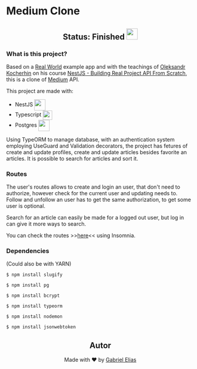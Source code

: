 <h1>Medium Clone</h1>

<h2 style="text-align:center;">Status: Finished <img style="width: 30px; text-align:center;" src="https://cdn-icons-png.flaticon.com/512/391/391175.png?w=740&t=st=1670186499~exp=1670187099~hmac=ca0fe32f8d625eab349ff161386cbc9ca5948d8b85d4a9f6ac728bbadd43ec71"/></h2>

<h3>What is this project?</h3>
<p>Based on a <a target="_blank" href="https://github.com/gothinkster/realworld">Real World</a> example app and with the teachings of <a target="_blank" href="https://www.udemy.com/user/ejiqpep/">Oleksandr Kocherhin</a> on his course <a target="_blank" href="https://www.udemy.com/course/nestjs-building-real-project-api-from-scratch/">NestJS - Building Real Project API From Scratch</a>, this is a clone of <a target="_blank" href="https://medium.com">Medium</a> API.</p>

<p>This project are made with: 
  <ul>
    <li>NestJS <img style="width: 30px;" align="center" src="https://cdn.jsdelivr.net/gh/devicons/devicon/icons/nestjs/nestjs-plain.svg"/></li>
    <li>Typescript <img style="width: 25px;" align="center" src="https://cdn.jsdelivr.net/gh/devicons/devicon/icons/typescript/typescript-plain.svg"/></li>
    <li>Postgres <img style="width: 30px;" align="center" src="https://cdn.jsdelivr.net/gh/devicons/devicon/icons/postgresql/postgresql-plain.svg"/></li>
  </ul>
</p>
  
<p>Using TypeORM to manage database, with an authentication system employing UseGuard and Validation decorators, the project has fetures of create and update profiles, create and update articles besides favorite an articles. It is possible to search for articles and sort it.</p>
  
<h3>Routes</h3>
<p>The user's routes allows to create and login an user, that don't need to authorize, however check for the current user and updating needs to. Follow and unfollow an user has to get the same authorization, to get some user is optional.</p>
<p>Search for an article can easily be made for a logged out user, but log in can give it more ways to search.</p>
<p>You can check the routes >><a target="_blank" href="insomnia/mediumclone-api-routes.json">here</a><< using Insomnia.</p>

<h3>Dependencies</h3>
 (Could also be with YARN)
    
    $ npm install slugify

    $ npm install pg

    $ npm install bcrypt

    $ npm install typeorm

    $ npm install nodemon

    $ npm install jsonwebtoken
    

<h2 align='center'>Autor</h2>
<div align='center'>
  Made with ❤️ by <a href= "https://github.com/hwg-elias">Gabriel Elias</a>
</div>